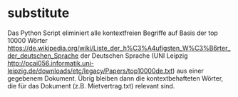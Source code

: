 # substitute
Das Python Script eliminiert alle kontextfreien Begriffe auf Basis der top 10000 Wörter 
https://de.wikipedia.org/wiki/Liste_der_h%C3%A4ufigsten_W%C3%B6rter_der_deutschen_Sprache
der Deutschen Sprache (UNI Leipzig
http://pcai056.informatik.uni-leipzig.de/downloads/etc/legacy/Papers/top10000de.txt)
aus einer gegebenem Dokument. Übrig bleiben dann die kontextbehafteten Wörter, die für das Dokument
(z.B. Mietvertrag.txt) relevant sind.
